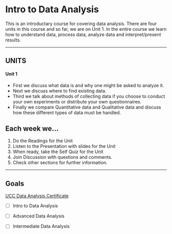 # Intro to Data Analysis
This is an introductary course for covering data analysis. There are four units in this course and so far, we are on Unit 1. In the entire course we learn how to understand data, process data, analyze data and interpret/present results.
***
## UNITS

#### Unit 1
- First we discuss what data is and why one might be asked to analyze it.
- Next we discuss where to find existing data.
- Third we talk about methods of collecting data if you choose to conduct your own experiments or distribute your own questionnaires.
- Finally we compare Quantitative data and Qualitative data and discuss how these different types of data must be handled.

## Each week we...
1. Do the Readings for the Unit
2. Listen to the Presentation with slides for the Unit
3. When ready, take the Self Quiz for the Unit
4. Join Discussion with questions and comments.
5. Check other sections for further information.
   
***
## Goals
[UCC Data Analysis Certificate](https://www.yougotclass.org/certificate/how-it-works.cfm//Ucc/Certificate-in-Data-Analysis)
- [ ] Intro to Data Analysis
- [ ] Advanced Data Analysis
- [ ] Intermediate Data Analysis

